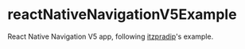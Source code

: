 # reactNativeNavigationV5Example
React Native Navigation V5 app, following [itzpradip](https://github.com/itzpradip)'s example.
